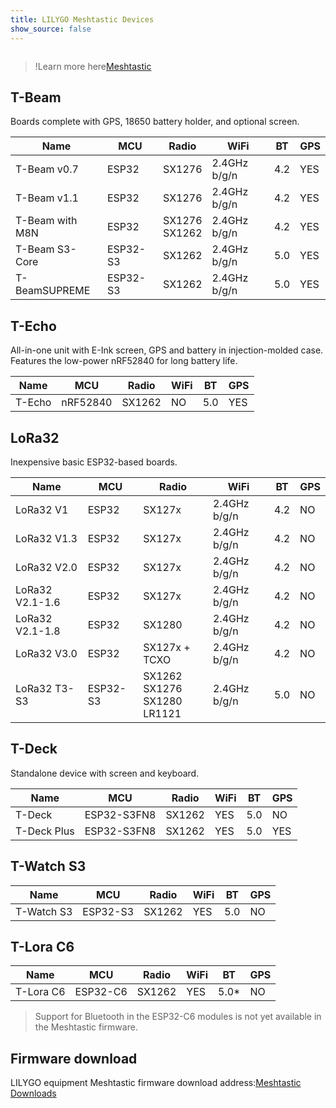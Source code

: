 ```yaml
---
title: LILYGO Meshtastic Devices
show_source: false
---
```

<!-- **[English](README.MD) | 中文** -->

<div style="width:100%; display:flex;justify-content: center;">

</div>

<!-- <div style="padding: 1em 0 0 0; display: flex; justify-content: center">
    <a target="_blank" style="margin: 1em;color: white; font-size: 0.9em; border-radius: 0.3em; padding: 0.5em 2em; background-color:rgb(63, 201, 28)" href="https://item.taobao.com/item.htm?id=846226367137">淘宝</a>
    <a target="_blank" style="margin: 1em;color: white; font-size: 0.9em; border-radius: 0.3em; padding: 0.5em 2em; background-color:rgb(63, 201, 28)" href="https://www.aliexpress.com/store/911876460">速卖通</a>
</div> -->
>!Learn more here[Meshtastic](https://meshtastic.org/docs/hardware/devices/lilygo/)

## T-Beam

Boards complete with GPS, 18650 battery holder, and optional screen.


| Name            | MCU      | Radio            | WiFi         | BT  | GPS  |
|-----------------|----------|------------------|--------------|-----|------|
| T-Beam v0.7     | ESP32    | SX1276           | 2.4GHz b/g/n | 4.2 | YES  |
| T-Beam v1.1     | ESP32    | SX1276           | 2.4GHz b/g/n | 4.2 | YES  |
| T-Beam with M8N | ESP32    | SX1276<br>SX1262 | 2.4GHz b/g/n | 4.2 | YES  |
| T-Beam S3-Core  | ESP32-S3 | SX1262           | 2.4GHz b/g/n | 5.0 | YES  |
| T-BeamSUPREME   | ESP32-S3 | SX1262           | 2.4GHz b/g/n | 5.0 | YES  |


## T-Echo
All-in-one unit with E-Ink screen, GPS and battery in injection-molded case. Features the low-power nRF52840 for long battery life.

| Name            | MCU      | Radio         | WiFi         | BT  | GPS  |
|-----------------|----------|---------------|--------------|-----|------|
| T-Echo          | nRF52840 | SX1262        | NO           | 5.0 | YES  |

## LoRa32 
Inexpensive basic ESP32-based boards.

| Name            | MCU   | Radio         | WiFi         | BT  | GPS  |
|-----------------|-------|---------------|--------------|-----|------|
| LoRa32 V1       | ESP32 | SX127x        | 2.4GHz b/g/n | 4.2 | NO   |
| LoRa32 V1.3     | ESP32 | SX127x        | 2.4GHz b/g/n | 4.2 | NO   |
| LoRa32 V2.0     | ESP32 | SX127x        | 2.4GHz b/g/n | 4.2 | NO   |
| LoRa32 V2.1-1.6 | ESP32 | SX127x        | 2.4GHz b/g/n | 4.2 | NO   |
| LoRa32 V2.1-1.8 | ESP32 | SX1280        | 2.4GHz b/g/n | 4.2 | NO   |
| LoRa32 V3.0     | ESP32 | SX127x + TCXO | 2.4GHz b/g/n | 4.2 | NO   |
| LoRa32 T3-S3    | ESP32-S3	|SX1262<br>SX1276<br>SX1280<br>LR1121|2.4GHz b/g/n | 5.0 | NO   |   


## T-Deck

Standalone device with screen and keyboard.

| Name            | MCU         | Radio         | WiFi         | BT  | GPS  |
|-----------------|-------------|---------------|--------------|-----|------|
| T-Deck          | ESP32-S3FN8 | SX1262        | YES          | 5.0 | NO   |
| T-Deck Plus     | ESP32-S3FN8 | SX1262        | YES          | 5.0 | YES  |

## T-Watch S3

| Name            | MCU         | Radio         | WiFi         | BT  | GPS  |
|-----------------|-------------|---------------|--------------|-----|------|
| T-Watch S3      | ESP32-S3    | SX1262        | YES          | 5.0 | NO   |


## T-Lora C6
| Name            | MCU         | Radio         | WiFi         | BT   | GPS  |
|-----------------|-------------|---------------|--------------|------|------|
| T-Lora C6       | ESP32-C6    | SX1262        | YES          | 5.0* | NO   |

>Support for Bluetooth in the ESP32-C6 modules is not yet available in the Meshtastic firmware.
## Firmware download

LILYGO equipment Meshtastic firmware download address:[Meshtastic Downloads](https://meshtastic.org/downloads/)

